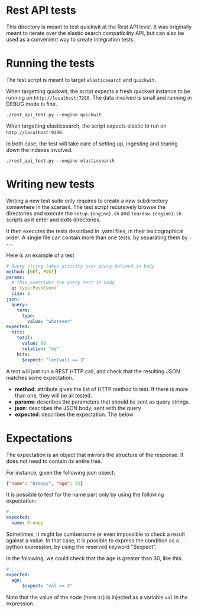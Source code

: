 # Rest API tests

This directory is meant to test quickwit at the Rest API level.
It was originally meant to iterate over the elastic search compatibility API,
but can also be used as a convenient way to create integration tests.

# Running the tests

The test script is meant to target `elasticsearch` and `quickwit`.

When targetting quickwit, the script expects a fresh quickwit instance
to be running on `http://localhost:7280`. The data involved is small and
running in DEBUG mode is fine.

```./rest_api_test.py --engine quickwit```

When targetting elasticsearch, the script expects elastic to run on
`http://localhost:9200`.

In both case, the test will take care of setting up, ingesting and tearing down the
indexes involved.

```./rest_api_test.py --engine elasticsearch```

# Writing new tests

Writing a new test suite only requires to create a new subdirectory somewhere in the scenarii.
The test script recursively browse the directories and execute the `setup.{engine}.sh` and
`teardow.{engine}.sh` scripts as it enter and exits directories.

It then executes the tests described in .yaml files, in their lexicographical order.
A single file can contain more than one tests, by separating them by `---`.

Here is an example of a test

```yaml
# Query string takes priority over query defined in body
method: [GET, POST]
params:
  # this overrides the query sent in body
  q: type:PushEvent
  size: 3
json:
  query:
    term:
      type:
        value: "whatever"
expected:
  hits:
    total:
      value: 60
      relation: "eq"
    hits:
      $expect: "len(val) == 3"
```

A test will just run a REST HTTP call, and check that the resulting JSON matches
some expectation.


- **method**: attribute gives the list of HTTP method to test. If there is more than one, they will be all tested.
- **params**: describes the parameters that should be sent as query strings.
- **json**: describes the JSON body, sent with the query
- **expected**: describes the expectation. The below

# Expectations

The expectation is an object that mirrors the structure of the response.
It does not need to contain its entire tree.

For instance, given the following json object:
```json
{"name": "Droopy", "age": 31}
```

It is possible to test for the name part only by using the following expectation:
```yaml
# ...
expected:
  name: Droopy
```

Sometimes, it might be cumbersome or even impossible to check a result against a value.
In that case, it is possible to express the condition as a python expression, by using the reserved keyword "$expect".

In the following, we could check that the age is greater than 30, like this:
```yaml
# ...
expected:
  age:
      $expect: "val >= 3"
```

Note that the value of the node (here `31`) is injected as a variable `val` in the expression.

